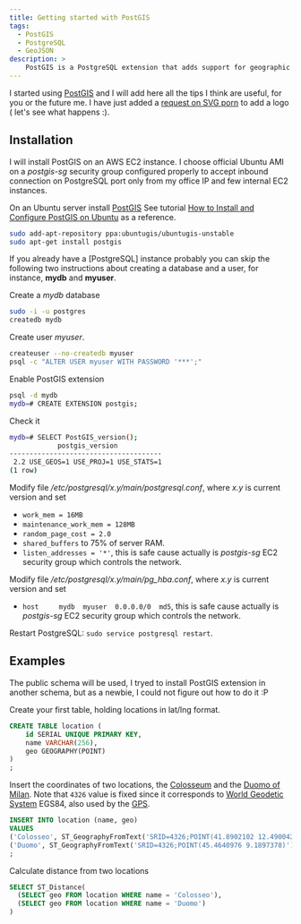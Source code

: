 ```yaml
---
title: Getting started with PostGIS
tags:
  - PostGIS
  - PostgreSQL
  - GeoJSON
description: >
    PostGIS is a PostgreSQL extension that adds support for geographic objects allowing location queries to be run in SQL.
---
```


I started using [PostGIS] and I will add here all the tips I think are useful, for you or the future me.
I have just added a [request on SVG porn](https://github.com/gilbarbara/logos/issues/244) to add a logo ( let's see what happens :).

## Installation

I will install PostGIS on an AWS EC2 instance. I choose official Ubuntu AMI
on a *postgis-sg* security group configured properly to accept inbound
connection on PostgreSQL port only from my office IP and few internal EC2 instances.

On an Ubuntu server install [PostGIS]
See tutorial [How to Install and Configure PostGIS on Ubuntu](https://www.digitalocean.com/community/tutorials/how-to-install-and-configure-postgis-on-ubuntu-14-04) as a reference.

```bash
sudo add-apt-repository ppa:ubuntugis/ubuntugis-unstable
sudo apt-get install postgis
```

If you already have a [PostgreSQL] instance probably you can skip the
following two instructions about creating a database and a user,
for instance, **mydb** and **myuser**.

Create a *mydb* database

```bash
sudo -i -u postgres
createdb mydb
```

Create user *myuser*.

```bash
createuser --no-createdb myuser
psql -c "ALTER USER myuser WITH PASSWORD '***';"
```

Enable PostGIS extension

```bash
psql -d mydb
mydb=# CREATE EXTENSION postgis;
```

Check it

```bash
mydb=# SELECT PostGIS_version();
            postgis_version
--------------------------------------
 2.2 USE_GEOS=1 USE_PROJ=1 USE_STATS=1
(1 row)
```

Modify file */etc/postgresql/x.y/main/postgresql.conf*, where *x.y* is current version and set

* `work_mem = 16MB`
* `maintenance_work_mem = 128MB`
* `random_page_cost = 2.0`
* `shared_buffers` to 75% of server RAM.
* `listen_addresses = '*'`, this is safe cause actually is *postgis-sg* EC2 security group which controls the network.

Modify file */etc/postgresql/x.y/main/pg_hba.conf*, where *x.y* is current version and set

* `host     mydb  myuser  0.0.0.0/0  md5`, this is safe cause actually is *postgis-sg* EC2 security group which controls the network.

Restart PostgreSQL: `sudo service postgresql restart`.

## Examples

The public schema will be used, I tryed to install PostGIS extension in
another schema, but as a newbie, I could not figure out how to do it :P

Create your first table, holding locations in lat/lng format.

```sql
CREATE TABLE location (
	id SERIAL UNIQUE PRIMARY KEY,
	name VARCHAR(256),
	geo GEOGRAPHY(POINT)
)
;
```

Insert the coordinates of two locations, the [Colosseum](https://en.wikipedia.org/wiki/Colosseum) and the [Duomo of Milan](https://en.wikipedia.org/wiki/Milan_Cathedral).
Note that `4326` value is fixed since it corresponds to [World Geodetic System](https://en.wikipedia.org/wiki/World_Geodetic_System) EGS84, also used by the [GPS](https://en.wikipedia.org/wiki/Global_Positioning_System).

```sql
INSERT INTO location (name, geo)
VALUES
('Colosseo', ST_GeographyFromText('SRID=4326;POINT(41.8902102 12.4900422)')),
('Duomo', ST_GeographyFromText('SRID=4326;POINT(45.4640976 9.1897378)'))
;
```

Calculate distance from two locations

```sql
SELECT ST_Distance(
  (SELECT geo FROM location WHERE name = 'Colosseo'),
  (SELECT geo FROM location WHERE name = 'Duomo')
)
```

[PostGIS]: http://postgis.net/ "PostGIS"
